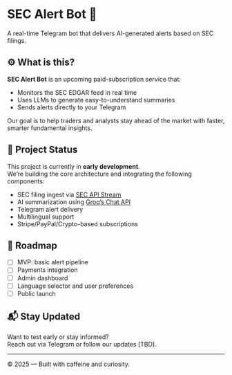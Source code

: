 # SEC Alert Bot 🚨

A real-time Telegram bot that delivers AI-generated alerts based on SEC filings.

## ⚙️ What is this?

**SEC Alert Bot** is an upcoming paid-subscription service that:
- Monitors the SEC EDGAR feed in real time
- Uses LLMs to generate easy-to-understand summaries
- Sends alerts directly to your Telegram

Our goal is to help traders and analysts stay ahead of the market with faster, smarter fundamental insights.

## 🚧 Project Status

This project is currently in **early development**.  
We’re building the core architecture and integrating the following components:
- SEC filing ingest via [SEC API Stream](https://sec-api.io/)
- AI summarization using [Groq’s Chat API](https://groq.com/)
- Telegram alert delivery
- Multilingual support
- Stripe/PayPal/Crypto-based subscriptions

## 📅 Roadmap

- [ ] MVP: basic alert pipeline
- [ ] Payments integration
- [ ] Admin dashboard
- [ ] Language selector and user preferences
- [ ] Public launch

## 📬 Stay Updated

Want to test early or stay informed?  
Reach out via Telegram or follow our updates [TBD].

---

© 2025 — Built with caffeine and curiosity.